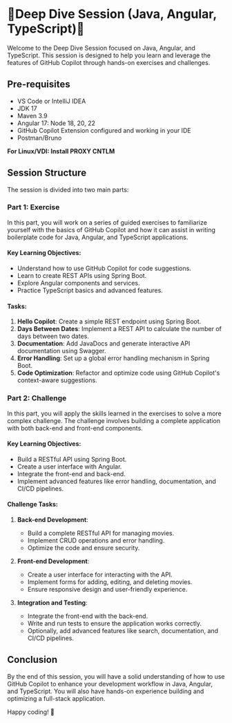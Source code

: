 # 🚀Deep Dive Session (Java, Angular, TypeScript)🚀

Welcome to the Deep Dive Session focused on Java, Angular, and TypeScript. This session is designed to help you learn and leverage the features of GitHub Copilot through hands-on exercises and challenges.

## Pre-requisites

- VS Code or IntelliJ IDEA
- JDK 17
- Maven 3.9
- Angular 17: Node 18, 20, 22
- GitHub Copilot Extension configured and working in your IDE
- Postman/Bruno

**For Linux/VDI: Install PROXY CNTLM**

## Session Structure

The session is divided into two main parts:

### Part 1: Exercise

In this part, you will work on a series of guided exercises to familiarize yourself with the basics of GitHub Copilot and how it can assist in writing boilerplate code for Java, Angular, and TypeScript applications.

#### Key Learning Objectives:
- Understand how to use GitHub Copilot for code suggestions.
- Learn to create REST APIs using Spring Boot.
- Explore Angular components and services.
- Practice TypeScript basics and advanced features.

#### Tasks:
1. **Hello Copilot**: Create a simple REST endpoint using Spring Boot.
2. **Days Between Dates**: Implement a REST API to calculate the number of days between two dates.
3. **Documentation**: Add JavaDocs and generate interactive API documentation using Swagger.
4. **Error Handling**: Set up a global error handling mechanism in Spring Boot.
5. **Code Optimization**: Refactor and optimize code using GitHub Copilot's context-aware suggestions.

### Part 2: Challenge

In this part, you will apply the skills learned in the exercises to solve a more complex challenge. The challenge involves building a complete application with both back-end and front-end components.

#### Key Learning Objectives:
- Build a RESTful API using Spring Boot.
- Create a user interface with Angular.
- Integrate the front-end and back-end.
- Implement advanced features like error handling, documentation, and CI/CD pipelines.

#### Challenge Tasks:
1. **Back-end Development**: 
   - Build a complete RESTful API for managing movies.
   - Implement CRUD operations and error handling.
   - Optimize the code and ensure security.

2. **Front-end Development**: 
   - Create a user interface for interacting with the API.
   - Implement forms for adding, editing, and deleting movies.
   - Ensure responsive design and user-friendly experience.

3. **Integration and Testing**: 
   - Integrate the front-end with the back-end.
   - Write and run tests to ensure the application works correctly.
   - Optionally, add advanced features like search, documentation, and CI/CD pipelines.

## Conclusion

By the end of this session, you will have a solid understanding of how to use GitHub Copilot to enhance your development workflow in Java, Angular, and TypeScript. You will also have hands-on experience building and optimizing a full-stack application.

Happy coding! 🚀
